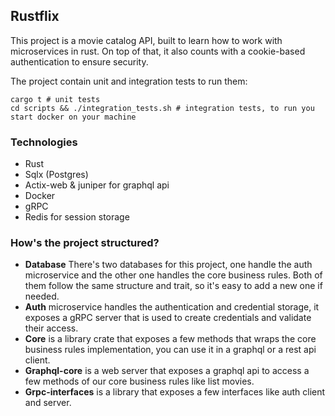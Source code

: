 ## Rustflix

This project is a movie catalog API, built to learn how to work with microservices in rust.
On top of that, it also counts with a cookie-based authentication to ensure security.

The project contain unit and integration tests to run them:
```shell
cargo t # unit tests
cd scripts && ./integration_tests.sh # integration tests, to run you start docker on your machine
```

### Technologies
 
 - Rust
 - Sqlx (Postgres)
 - Actix-web & juniper for graphql api
 - Docker
 - gRPC
 - Redis for session storage

### How's the project structured?

   - **Database**
   There's two databases for this project, one handle the auth microservice and the other one handles the core business rules.
   Both of them follow the same structure and trait, so it's easy to add a new one if needed.
   - **Auth** microservice handles the authentication and credential storage, it exposes a gRPC server that is used to create credentials and
   validate their access.
   - **Core** is a library crate that exposes a few methods that wraps the core business rules implementation, you can use it in a graphql or a rest api client.
   - **Graphql-core** is a web server that exposes a graphql api to access a few methods of our core business rules like list movies.
   - **Grpc-interfaces** is a library that exposes a few interfaces like auth client and server.